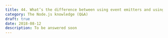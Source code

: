 ```yaml
---
title: 44. What’s the difference between using event emitters and using simple callback functions to allow for asynchronous handling of code?
category: The Node.js knowledge (Q&A)
draft: true
date: 2018-08-12
description: To be answered soon
---
```

